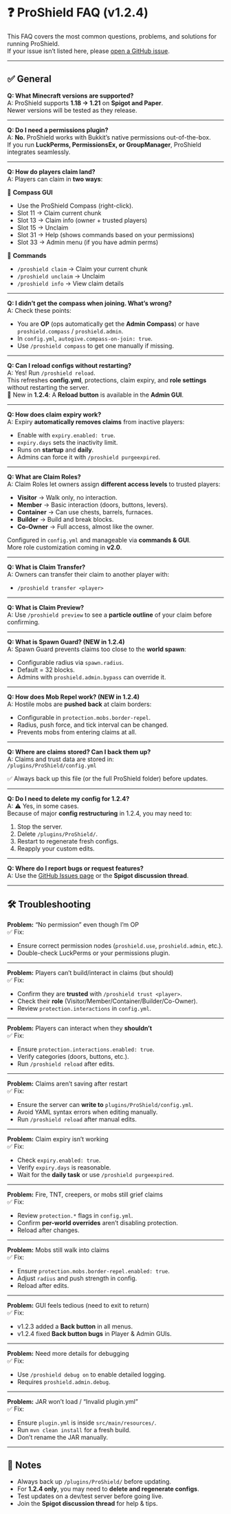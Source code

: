 # ❓ ProShield FAQ (v1.2.4)

This FAQ covers the most common questions, problems, and solutions for running ProShield.  
If your issue isn’t listed here, please [open a GitHub issue](https://github.com/snazzyatoms/ProShield/issues).

---

## ✅ General

**Q: What Minecraft versions are supported?**  
A: ProShield supports **1.18 → 1.21** on **Spigot and Paper**.  
Newer versions will be tested as they release.

---

**Q: Do I need a permissions plugin?**  
A: **No.** ProShield works with Bukkit’s native permissions out-of-the-box.  
If you run **LuckPerms, PermissionsEx, or GroupManager**, ProShield integrates seamlessly.

---

**Q: How do players claim land?**  
A: Players can claim in **two ways**:

🔹 **Compass GUI**  
- Use the ProShield Compass (right-click).  
- Slot 11 → Claim current chunk  
- Slot 13 → Claim info (owner + trusted players)  
- Slot 15 → Unclaim  
- Slot 31 → Help (shows commands based on your permissions)  
- Slot 33 → Admin menu (if you have admin perms)  

🔹 **Commands**  
- `/proshield claim` → Claim your current chunk  
- `/proshield unclaim` → Unclaim  
- `/proshield info` → View claim details  

---

**Q: I didn’t get the compass when joining. What’s wrong?**  
A: Check these points:  
- You are **OP** (ops automatically get the **Admin Compass**) or have `proshield.compass` / `proshield.admin`.  
- In `config.yml`, `autogive.compass-on-join: true`.  
- Use `/proshield compass` to get one manually if missing.  

---

**Q: Can I reload configs without restarting?**  
A: Yes! Run `/proshield reload`.  
This refreshes **config.yml**, protections, claim expiry, and **role settings** without restarting the server.  
🔹 New in **1.2.4**: A **Reload button** is available in the **Admin GUI**.

---

**Q: How does claim expiry work?**  
A: Expiry **automatically removes claims** from inactive players:  
- Enable with `expiry.enabled: true`.  
- `expiry.days` sets the inactivity limit.  
- Runs on **startup** and **daily**.  
- Admins can force it with `/proshield purgeexpired`.

---

**Q: What are Claim Roles?**  
A: Claim Roles let owners assign **different access levels** to trusted players:  
- **Visitor** → Walk only, no interaction.  
- **Member** → Basic interaction (doors, buttons, levers).  
- **Container** → Can use chests, barrels, furnaces.  
- **Builder** → Build and break blocks.  
- **Co-Owner** → Full access, almost like the owner.  

Configured in `config.yml` and manageable via **commands & GUI**.  
More role customization coming in **v2.0**.

---

**Q: What is Claim Transfer?**  
A: Owners can transfer their claim to another player with:  
- `/proshield transfer <player>`  

---

**Q: What is Claim Preview?**  
A: Use `/proshield preview` to see a **particle outline** of your claim before confirming.  

---

**Q: What is Spawn Guard? (NEW in 1.2.4)**  
A: Spawn Guard prevents claims too close to the **world spawn**:  
- Configurable radius via `spawn.radius`.  
- Default = 32 blocks.  
- Admins with `proshield.admin.bypass` can override it.  

---

**Q: How does Mob Repel work? (NEW in 1.2.4)**  
A: Hostile mobs are **pushed back** at claim borders:  
- Configurable in `protection.mobs.border-repel`.  
- Radius, push force, and tick interval can be changed.  
- Prevents mobs from entering claims at all.  

---

**Q: Where are claims stored? Can I back them up?**  
A: Claims and trust data are stored in:  
`/plugins/ProShield/config.yml`  

✅ Always back up this file (or the full ProShield folder) before updates.

---

**Q: Do I need to delete my config for 1.2.4?**  
A: ⚠️ Yes, in some cases.  
Because of major **config restructuring** in 1.2.4, you may need to:  
1. Stop the server.  
2. Delete `/plugins/ProShield/`.  
3. Restart to regenerate fresh configs.  
4. Reapply your custom edits.

---

**Q: Where do I report bugs or request features?**  
A: Use the [GitHub Issues page](https://github.com/snazzyatoms/ProShield/issues) or the **Spigot discussion thread**.

---

## 🛠️ Troubleshooting

**Problem:** “No permission” even though I’m OP  
✅ Fix:  
- Ensure correct permission nodes (`proshield.use`, `proshield.admin`, etc.).  
- Double-check LuckPerms or your permissions plugin.  

---

**Problem:** Players can’t build/interact in claims (but should)  
✅ Fix:  
- Confirm they are **trusted** with `/proshield trust <player>`.  
- Check their **role** (Visitor/Member/Container/Builder/Co-Owner).  
- Review `protection.interactions` in `config.yml`.

---

**Problem:** Players can interact when they **shouldn’t**  
✅ Fix:  
- Ensure `protection.interactions.enabled: true`.  
- Verify categories (doors, buttons, etc.).  
- Run `/proshield reload` after edits.

---

**Problem:** Claims aren’t saving after restart  
✅ Fix:  
- Ensure the server can **write to** `plugins/ProShield/config.yml`.  
- Avoid YAML syntax errors when editing manually.  
- Run `/proshield reload` after manual edits.

---

**Problem:** Claim expiry isn’t working  
✅ Fix:  
- Check `expiry.enabled: true`.  
- Verify `expiry.days` is reasonable.  
- Wait for the **daily task** or use `/proshield purgeexpired`.

---

**Problem:** Fire, TNT, creepers, or mobs still grief claims  
✅ Fix:  
- Review `protection.*` flags in `config.yml`.  
- Confirm **per-world overrides** aren’t disabling protection.  
- Reload after changes.

---

**Problem:** Mobs still walk into claims  
✅ Fix:  
- Ensure `protection.mobs.border-repel.enabled: true`.  
- Adjust `radius` and push strength in config.  
- Reload after edits.

---

**Problem:** GUI feels tedious (need to exit to return)  
✅ Fix:  
- v1.2.3 added a **Back button** in all menus.  
- v1.2.4 fixed **Back button bugs** in Player & Admin GUIs.  

---

**Problem:** Need more details for debugging  
✅ Fix:  
- Use `/proshield debug on` to enable detailed logging.  
- Requires `proshield.admin.debug`.  

---

**Problem:** JAR won’t load / “Invalid plugin.yml”  
✅ Fix:  
- Ensure `plugin.yml` is inside `src/main/resources/`.  
- Run `mvn clean install` for a fresh build.  
- Don’t rename the JAR manually.

---

## 📌 Notes

- Always back up `/plugins/ProShield/` before updating.  
- For **1.2.4 only**, you may need to **delete and regenerate configs**.  
- Test updates on a dev/test server before going live.  
- Join the **Spigot discussion thread** for help & tips.
